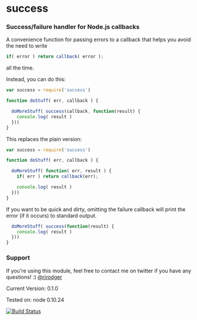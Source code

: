 success
=======

### Success/failure handler for Node.js callbacks

A convenience function for passing errors to a callback that helps you avoid the need to write

```JavaScript
if( error ) return callback( error );
```

all the time.

Instead, you can do this:

```JavaScript
var success = require('success')

function doStuff( err, callback ) {

  doMoreStuff( success(callback, function(result) {
    console.log( result )
  }))  
}
```

This replaces the plain version:

```JavaScript
var success = require('success')

function doStuff( err, callback ) {

  doMoreStuff( function( err, result ) {
    if( err ) return callback(err);

    console.log( result )
  }))  
}
```

If you want to be quick and dirty, omitting the failure callback will
print the error (if it occurs) to standard output.

```JavaScript
  doMoreStuff( success(function(result) {
    console.log( result )
  }))  
}
```



### Support

If you're using this module, feel free to contact me on twitter if you
have any questions! :) [@rjrodger](http://twitter.com/rjrodger)

Current Version: 0.1.0

Tested on: node 0.10.24

[![Build
Status](https://travis-ci.org/rjrodger/success.png?branch=master)](https://travis-ci.org/rjrodger/success)

